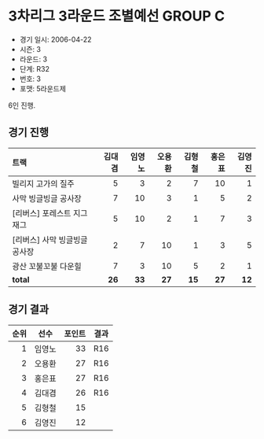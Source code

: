 # 3차리그 3라운드 조별예선 GROUP C

- 경기 일시: 2006-04-22
- 시즌: 3
- 라운드: 3
- 단계: R32
- 번호: 3
- 포맷: 5라운드제



6인 진행.

## 경기 진행

| 트랙 | 김대겸 | 임영노 | 오용환 | 김형철 | 홍은표 | 김영진 |
|:---|---:|---:|---:|---:|---:|---:|
| 빌리지 고가의 질주 | 5 | 3 | 2 | 7 | 10 | 1 |
| 사막 빙글빙글 공사장 | 7 | 10 | 3 | 1 | 5 | 2 |
| [리버스] 포레스트 지그재그 | 5 | 10 | 2 | 1 | 7 | 3 |
| [리버스] 사막 빙글빙글 공사장 | 2 | 7 | 10 | 1 | 3 | 5 |
| 광산 꼬불꼬불 다운힐 | 7 | 3 | 10 | 5 | 2 | 1 |
| __total__ | __26__ | __33__ | __27__ | __15__ | __27__ | __12__ |




## 경기 결과

| 순위 | 선수 | 포인트 | 결과 |
|---:|:---:|---:|:---:|
| 1 | 임영노 | 33 | R16 |
| 2 | 오용환 | 27 | R16 |
| 3 | 홍은표 | 27 | R16 |
| 4 | 김대겸 | 26 | R16 |
| 5 | 김형철 | 15 |  |
| 6 | 김영진 | 12 |  |

